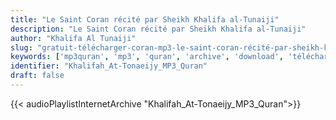 ```yaml
---
title: "Le Saint Coran récité par Sheikh Khalifa al-Tunaiji"
description: "Le Saint Coran récité par Sheikh Khalifa al-Tunaiji"
author: "Khalifa Al Tunaiji"
slug: "gratuit-télécharger-coran-mp3-le-saint-coran-récité-par-sheikh-khalifa-al-tunaiji"
keywords: ['mp3quran', 'mp3', 'quran', 'archive', 'download', 'télécharger', 'coran', 'islam', 'Khalifah', 'At-Tonaeijy', 'al-tonaiji', 'altonayji', 'altonaiji', 'altniji', 'atniji', 'خليفة', 'الطنيجي', 'قرآن', 'مصحف', 'مرتل', 'مجود', 'القرآن', 'الكريم', 'المصحف', 'المرتل', 'المجود', 'إسلام', 'تحميل']
identifier: "Khalifah_At-Tonaeijy_MP3_Quran"
draft: false
---
```


{{< audioPlaylistInternetArchive "Khalifah_At-Tonaeijy_MP3_Quran">}}
